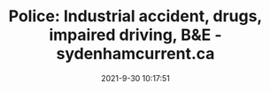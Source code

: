 ---
"title": "Police: Industrial accident, drugs, impaired driving, B&E - sydenhamcurrent.ca"
"date": "2021-9-30 10:17:51"
"feed_name": "GOOGLENEWSINDUSTRIAL"
"feed_website": "https://news.google.com/search?q=industrial%2Bincident&hl=en-US&gl=US&ceid=US:en"
"feed_rss": "https://news.google.com/rss/search?q=industrial%2Bincident&hl=en-US&gl=US&ceid=US:en"
"link": "https://sydenhamcurrent.ca/2021/09/30/police-industrial-accident-drugs-impaired-driving-be/"
"source": "{'href': 'https://sydenhamcurrent.ca', 'title': 'sydenhamcurrent.ca'}"
"file": "_posts/2021-1-1-a74abd5e0b30c5b8bcda97c732dbe2ce5d1c0bd0.md"
"accident": "1"
"drilling": "0"
"dead": "0"
"injured": "0"
"arrested": "0"
"where": "unknown site"
"causes": "unknown"
"place": "unknown place"
---